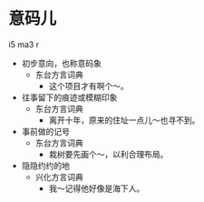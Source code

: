 



# 意码儿
i5 ma3 r
+ 初步意向，也称意码象
  * 东台方言词典
    - 这个项目才有啊个～。
+ 往事留下的痕迹或模糊印象
  * 东台方言词典
    - 离开十年，原来的住址一点儿～也寻不到。
+ 事前做的记号
  * 东台方言词典
    - 栽树要先画个～，以利合理布局。
+ 隐隐约约的地
  * 兴化方言词典
    - 我～记得他好像是海下人。
